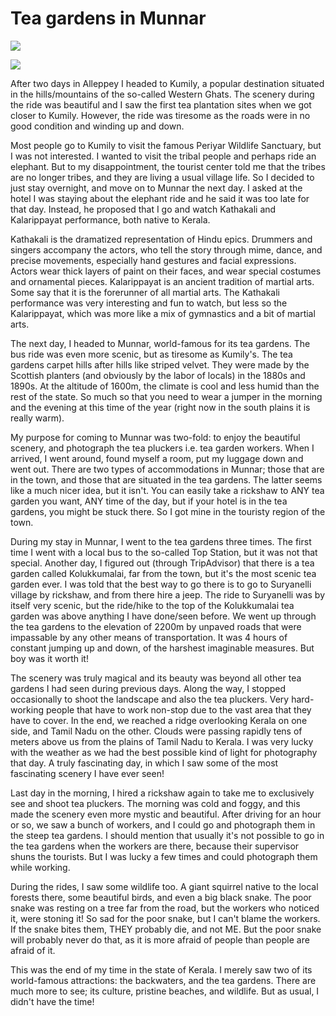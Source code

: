 # Tea gardens in Munnar

![](https://blogger.googleusercontent.com/img/b/R29vZ2xl/AVvXsEjzi4QeDmyHwyA9qR9hlll4gJdNvsWrtqiZIeZSigbcS-1akqOhEn43BThI6nCz4Cd2AUKkZzRglvTUaahn4yUCuLyUoMgM0J3HJe4x0QzRPjeU9GglREbvq1u_4eTKNRkbKWeeQ63ixcwh/s320/photo+1-721500.JPG)

![](https://blogger.googleusercontent.com/img/b/R29vZ2xl/AVvXsEgR-g12ScnCT_qAL7VGMhPlhaQCMN_rZ7bRO1Ade2h8YhQULughL86yqLGOsCtO-2zv8jD4BqIDyFAjn-C0uSh6U_BoZoMoF2fhvyivZxZyGJhGkXo7zS010vH82xiQtGVVcRnOq8wybzz0/s320/photo+2-722577.JPG)

After two days in Alleppey I headed to Kumily, a popular destination situated in the hills/mountains of the so-called Western Ghats. The scenery during the ride was beautiful and I saw the first tea plantation sites when we got closer to Kumily. However, the ride was tiresome as the roads were in no good condition and winding up and down.

Most people go to Kumily to visit the famous Periyar Wildlife Sanctuary, but I was not interested. I wanted to visit the tribal people and perhaps ride an elephant. But to my disappointment, the tourist center told me that the tribes are no longer tribes, and they are living a usual village life. So I decided to just stay overnight, and move on to Munnar the next day. I asked at the hotel I was staying about the elephant ride and he said it was too late for that day. Instead, he proposed that I go and watch Kathakali and Kalarippayat performance, both native to Kerala. 

Kathakali is the dramatized representation of Hindu epics. Drummers and singers accompany the actors, who tell the story through mime, dance, and precise movements, especially hand gestures and facial expressions. Actors wear thick layers of paint on their faces, and wear special costumes and ornamental pieces. Kalarippayat is an ancient tradition of martial arts. Some say that it is the forerunner of all martial arts. The Kathakali performance was very interesting and fun to watch, but less so the Kalarippayat, which was more like a mix of gymnastics and a bit of martial arts.

The next day, I headed to Munnar, world-famous for its tea gardens. The bus ride was even more scenic, but as tiresome as Kumily's. The tea gardens carpet hills after hills like striped velvet. They were made by the Scottish planters (and obviously by the labor of locals) in the 1880s and 1890s. At the altitude of 1600m, the climate is cool and less humid than the rest of the state. So much so that you need to wear a jumper in the morning and the evening at this time of the year (right now in the south plains it is really warm). 

My purpose for coming to Munnar was two-fold: to enjoy the beautiful scenery, and photograph the tea pluckers i.e. tea garden workers. When I arrived, I went around, found myself a room, put my luggage down and went out. There are two types of accommodations in Munnar; those that are in the town, and those that are situated in the tea gardens. The latter seems like a much nicer idea, but it isn't. You can easily take a rickshaw to ANY tea garden you want, ANY time of the day, but if your hotel is in the tea gardens, you might be stuck there. So I got mine in the touristy region of the town. 

During my stay in Munnar, I went to the tea gardens three times. The first time I went with a local bus to the so-called Top Station, but it was not that special. Another day, I figured out (through TripAdvisor) that there is a tea garden called Kolukkumalai, far from the town, but it's the most scenic tea garden ever. I was told that the best way to go there is to go to Suryanelli village by rickshaw, and from there hire a jeep. The ride to Suryanelli was by itself very scenic, but the ride/hike to the top of the Kolukkumalai tea garden was above anything I have done/seen before. We went up through the tea gardens to the elevation of 2200m by unpaved roads that were impassable by any other means of transportation. It was 4 hours of constant jumping up and down, of the harshest imaginable measures. But boy was it worth it! 

The scenery was truly magical and its beauty was beyond all other tea gardens I had seen during previous days. Along the way, I stopped occasionally to shoot the landscape and also the tea pluckers. Very hard-working people that have to work non-stop due to the vast area that they have to cover. In the end, we reached a ridge overlooking Kerala on one side, and Tamil Nadu on the other. Clouds were passing rapidly tens of meters above us from the plains of Tamil Nadu to Kerala. I was very lucky with the weather as we had the best possible kind of light for photography that day. A truly fascinating day, in which I saw some of the most fascinating scenery I have ever seen!

Last day in the morning, I hired a rickshaw again to take me to exclusively see and shoot tea pluckers. The morning was cold and foggy, and this made the scenery even more mystic and beautiful. After driving for an hour or so, we saw a bunch of workers, and I could go and photograph them in the steep tea gardens. I should mention that usually it's not possible to go in the tea gardens when the workers are there, because their supervisor shuns the tourists. But I was lucky a few times and could photograph them while working.

During the rides, I saw some wildlife too. A giant squirrel native to the local forests there, some beautiful birds, and even a big black snake. The poor snake was resting on a tree far from the road, but the workers who noticed it, were stoning it! So sad for the poor snake, but I can't blame the workers. If the snake bites them, THEY probably die, and not ME. But the poor snake will probably never do that, as it is more afraid of people than people are afraid of it.

This was the end of my time in the state of Kerala. I merely saw two of its world-famous attractions: the backwaters, and the tea gardens. There are much more to see; its culture, pristine beaches, and wildlife. But as usual, I didn't have the time!